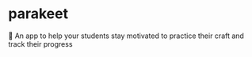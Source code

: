 # parakeet
🦜 An app to help your students stay motivated to practice their craft and track their progress
